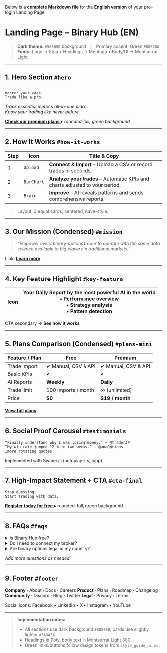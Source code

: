 Below is a **complete Markdown file** for the **English version** of your pre-login Landing Page.

# Landing Page – Binary Hub (EN)

> **Dark theme:** `#505050` background | Primary accent: Green `#00E28A`  
> **Fonts:** Logo → Etna • Headings → Montaga • Body/UI → Montserrat Light

---

## 1. Hero Section  `#hero`

```

Master your edge.
Trade like a pro.

```

*Track essential metrics all-in-one place.  
Know your trading like never before.*

[ **Check our premium plans** ]( /plans ) ▸ *rounded-full, green background*

---

## 2. How It Works  `#how-it-works`

| Step | Icon      | Title & Copy                                                                 |
|------|-----------|------------------------------------------------------------------------------|
| 1    | `Upload`  | **Connect & Import** – Upload a CSV or record trades in seconds.             |
| 2    | `BarChart`| **Analyze your trades** – Automatic KPIs and charts adjusted to your period. |
| 3    | `Brain`   | **Improve** – AI reveals patterns and sends comprehensive reports.           |

> Layout: 3 equal cards, centered; Aave-style.

---

## 3. Our Mission (Condensed)  `#mission`

> *“Empower every binary-options trader to operate with the same data science available to big players in traditional markets.”*

Link: **[Learn more]( /about )**

---

## 4. Key Feature Highlight  `#key-feature`

| Icon | **Your Daily Report by the most powerful AI in the world**  <br> • Performance overview  <br> • Strategy analysis  <br> • Pattern detection |
|--------------------------------------------|----------------------------------------------------------------------------------------------------------------------------------|

CTA secondary → **See how it works**

---

## 5. Plans Comparison (Condensed)  `#plans-mini`

| Feature / Plan          | **Free**            | **Premium**         |
|-------------------------|---------------------|---------------------|
| Trade import            | ✔ Manual, CSV & API | ✔ Manual, CSV & API |
| Basic KPIs              | ✔                   | ✔                   |
| AI Reports              | **Weekly**          | **Daily**           |
| Trade limit             | 100 imports / month | ∞ (unlimited)       |
| Price                   | **$0**              | **$19 / month**     |

[ **View full plans** ]( /plans )

---

## 6. Social Proof Carousel  `#testimonials`

```text
“Finally understand why I was losing money.” — @traderJP
“My win-rate jumped 12 % in two weeks.” — @anaOptions
…more rotating quotes
```

Implemented with Swiper.js (autoplay 6 s, loop).

---

## 7. High-Impact Statement + CTA  `#cta-final`

```
Stop guessing.  
Start trading with data.
```

[ **Register today for free** ](/auth/register)  ▸ rounded-full, green background

---

## 8. FAQs  `#faqs`

<details>
<summary>Is Binary Hub free?</summary>
Yes, our Free plan lets you track up to 100 trades per month with core KPIs.
</details>

<details>
<summary>Do I need to connect my broker?</summary>
No. You can simply upload a CSV export or enter trades manually.
</details>

<details>
<summary>Are binary options legal in my country?</summary>
Regulations vary. Please check local laws and trade responsibly.
</details>

*Add more questions as needed.*

---

## 9. Footer  `#footer`

**Company**  ·  About · Docs · Careers
**Product**  ·  Plans · Roadmap · Changelog
**Community**  ·  Discord · Blog · Twitter
**Legal**  ·  Privacy · Terms

Social icons: Facebook • LinkedIn • X • Instagram • YouTube

---

> **Implementation notes:**
>
> * All sections use dark background `#505050`; cards use slightly lighter `#3A3A3A`.
> * Headings in Poly, body text in Montserrat Light 300.
> * Green links/buttons follow design tokens from `style_guide_ui.md`.

